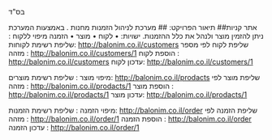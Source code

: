 
בס"ד

אתר קניות##
תיאור הפרויקט: ##
מערכת לניהול הזמנות מחנות . באמצעות  המערכת ניתן להזמין מוצר ולנהל את כלל ההזמנות.
ישויות:
•	לקוח
•	מוצר
•	הזמנה 
מיפוי ללקוח :
שליפת רשימת לקוחות: http://balonim.co.il/customers
שליפת לקוח לפי מספר מזהה : http://balonim.co.il/customers/1 
הוספת לקוח :  http://balonim.co.il/customers
עדכון לקוח: http://balonim.co.il/customers/1

מיפוי מוצר :
שליפת רשימת מוצרים: http://balonim.co.il/prodacts
שליפת מוצר לפי מזהה : http://balonim.co.il/prodacts/1 
הוספת מוצר :  http://balonim.co.il/prodacts/1 
עדכון מוצר: http://balonim.co.il/prodacts/1 

מיפוי הזמנה :
שליפת רשימת הזמנות: http://balonim.co.il/order 
שליפת הזמנה לפי מזהה : http://balonim.co.il/order/1 
הוספת הזמנה : http://balonim.co.il/order 
עדכון הזמנה : http://balonim.co.il/order/1 


